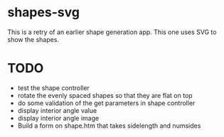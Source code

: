 shapes-svg
==========

This is a retry of an earlier shape generation app.  This one uses SVG to show the shapes.

TODO
====
- test the shape controller
- rotate the evenly spaced shapes so that they are flat on top
- do some validation of the get parameters in shape controller
- display interior angle value
- display interior angle image
- Build a form on shape.htm that takes sidelength and numsides